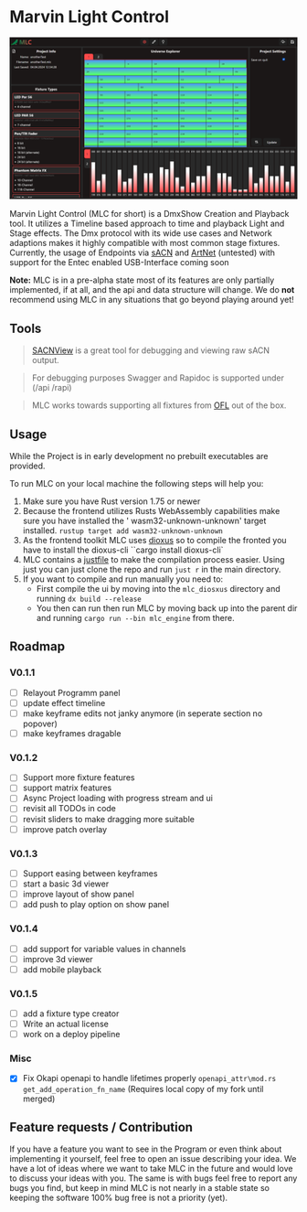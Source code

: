 # Marvin Light Control

![MLC](/images/mlc_configure_page.png)

Marvin Light Control (MLC for short) is a DmxShow Creation and Playback tool.
It utilizes a Timeline based approach to time and playback Light and Stage effects.
The Dmx protocol with its wide use cases and Network adaptions makes it highly compatible with most common stage
fixtures.
Currently, the usage of Endpoints
via [sACN](https://en.wikipedia.org/wiki/Architecture_for_Control_Networks#External_extensions)
and [ArtNet](https://art-net.org.uk/) (untested) with support for the Entec enabled USB-Interface coming soon

**Note:** MLC is in a pre-alpha state most of its features are only partially implemented, if at all, and the api and
data
structure will change.
We do **not** recommend using MLC in any situations that go beyond playing around yet!

## Tools

> [SACNView](https://sacnview.org/) is a great tool for debugging and viewing raw sACN output.

> For debugging purposes Swagger and Rapidoc is supported under (/api /rapi)

> MLC works towards supporting all fixtures from [OFL](https://open-fixture-library.org/) out of the box.

## Usage

While the Project is in early development no prebuilt executables are provided.

To run MLC on your local machine the following steps will help you:

1. Make sure you have Rust version 1.75 or newer
2. Because the frontend utilizes Rusts WebAssembly capabilities make sure you have installed the '
   wasm32-unknown-unknown' target installed.
   ``rustup target add wasm32-unknown-unknown``
3. As the frontend toolkit MLC uses [dioxus](https://dioxuslabs.com/) so to compile the fronted you have to install the
   dioxus-cli
   ``cargo install dioxus-cli`
4. MLC contains a [justfile](https://github.com/casey/just) to make the compilation process easier. Using just you can
   just clone the repo and run ``just r`` in the main directory.
5. If you want to compile and run manually you need to:
    - First compile the ui by moving into the ``mlc_diosxus`` directory and running `dx build --release`
    - You then can run then run MLC by moving back up into the parent dir and running ``cargo run --bin mlc_engine``
      from there.

## Roadmap

### V0.1.1

- [ ] Relayout Programm panel
- [ ] update effect timeline
- [ ] make keyframe edits not janky anymore (in seperate section no popover)
- [ ] make keyframes dragable

### V0.1.2

- [ ] Support more fixture features
- [ ] support matrix features
- [ ] Async Project loading with progress stream and ui
- [ ] revisit all TODOs in code
- [ ] revisit sliders to make dragging more suitable
- [ ] improve patch overlay

### V0.1.3

- [ ] Support easing between keyframes
- [ ] start a basic 3d viewer
- [ ] improve layout of show panel
- [ ] add push to play option on show panel

### V0.1.4

- [ ] add support for variable values in channels
- [ ] improve 3d viewer
- [ ] add mobile playback

### V0.1.5

- [ ] add a fixture type creator
- [ ] Write an actual license
- [ ] work on a  deploy pipeline

### Misc

- [X] Fix Okapi openapi to handle lifetimes properly `openapi_attr\mod.rs get_add_operation_fn_name` (Requires local copy of my fork until merged)

## Feature requests / Contribution

If you have a feature you want to see in the Program or even think about implementing it yourself, feel free to open an
issue describing your idea.
We have a lot of ideas where we want to take MLC in the future and would love to discuss your ideas with you.
The same is with bugs feel free to report any bugs you find, but keep in mind MLC is not nearly in a stable state so
keeping the software 100% bug free is not a priority (yet).
